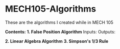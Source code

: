 # MECH105-Algorithms
These are the algorithms I created while in MECH 105

**Contents:**
**1. False Position Algorithm**
Inputs:
Outputs:

**2. Linear Algebra Algorithm**
**3. Simpson's 1/3 Rule**

